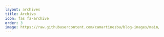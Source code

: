 ```yaml
---
layout: archives
title: Archivo
icon: fas fa-archive
order: 3
image: https://raw.githubusercontent.com/camartinezbu/blog-images/main/common/avatar.png
---
```


